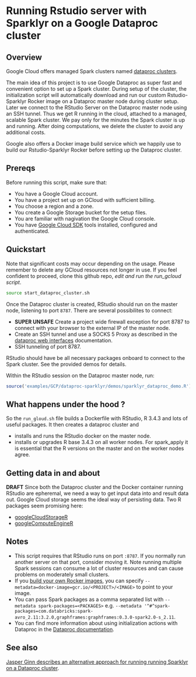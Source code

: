 # Running Rstudio server with Sparklyr on a Google Dataproc cluster

## Overview

Google Cloud offers managed Spark clusters named [dataproc clusters](https://cloud.google.com/dataproc/?hl=en).

The main idea of this project is to use Google Dataproc as super fast and convenient option to set up a Spark cluster.
During setup of the cluster, the initialization script will automatically download and run our custom
Rstudio-Sparklyr Rocker image on a Dataproc master node during cluster setup. Later we connect to the RStudio Server
on the Dataproc master node using an SSH tunnel. Thus we get R running in the cloud, attached to a managed,
scalable Spark cluster. We pay only for the minutes the Spark cluster is up and running. After doing computations,
we delete the cluster to avoid any additional costs.

Google also offers a Docker image build service which we happily use to build our Rstudio-Sparklyr Rocker
before setting up the Dataproc cluster.

## Prereqs

Before running this script, make sure that:

* You have a Google Cloud account.
* You have a project set up on GCloud with sufficient billing.
* You choose a region and a zone.
* You create a Google Storage bucket for the setup files.
* You are familiar with nagivation the Google Cloud console.
* You have [Google Cloud SDK](https://cloud.google.com/sdk/) tools installed, configured and authenticated.

## Quickstart

Note that significant costs may occur depending on the usage. Please remember to delete any GCloud resources not longer in use.
If you feel confident to proceed, clone this github repo, *edit and run the run_gcloud script*.

```bash
source start_dataproc_cluster.sh
```

Once the Dataproc cluster is created, RStudio should run on the master node, listening to port `8787`. There are several
possibilites to connect:

* **SUPER UNSAFE** Create a project wide firewall exception for port 8787  to connect with your browser to the external IP of the master node.
* Create an SSH tunnel and use a SOCKS 5 Proxy as described in the [dataproc web interfaces](https://cloud.google.com/dataproc/cluster-web-interfaces) documentation.
* SSH tunneling of port 8787.

RStudio should have be all necessary packages onboard to connect to the Spark cluster. See the provided demos for details.

Within the RStudio session on the Dataproc master node, run:
```R
source('examples/GCP/dataproc-sparklyr/demos/sparklyr_dataproc_demo.R')
```

## What happens under the hood ?

So the `run_gloud.sh` file builds a Dockerfile with RStudio, R 3.4.3 and lots of useful packages. It then
creates a dataproc cluster and

* installs and runs the RStudio docker on the master node.
* installs or upgrades R base 3.4.3 on all worker nodes. For spark_apply it is essential that the R versions
on the master and on the worker nodes agree.

## Getting data in and about

**DRAFT**
Since both the Dataproc cluster and the Docker container running RStudio are epheremal, we need a way to get input data
into and result data out. Google Cloud storage seems the ideal way of persisting data. Two R packages seem promising here:

* [googleCloudStorageR](https://github.com/cloudyr/googleCloudStorageR)
* [googleComputeEngineR](https://github.com/cloudyr/googleComputeEngineR)

## Notes

* This script requires that RStudio runs on port `:8787`. If you normally run another server on that port, consider moving it. Note running multiple Spark sessions can consume a lot of cluster resources and can cause problems on moderately small clusters.
* If you [build your own Rocker images](https://github.com/googledatalab/datalab/wiki/Development-Environment), you can specify `--metadata=docker-image=gcr.io/<PROJECT>/<IMAGE>` to point to your image.
* You can pass Spark packages as a comma separated list with `--metadata spark-packages=<PACKAGES>` e.g. `--metadata '^#^spark-packages=com.databricks:spark-avro_2.11:3.2.0,graphframes:graphframes:0.3.0-spark2.0-s_2.11`.
* You can find more information about using initialization actions with Dataproc in the [Dataproc documentation](https://cloud.google.com/dataproc/init-actions).

## See also

[Jasper Ginn describes an alternative approach for running running Sparklyr on a Dataproc cluster](https://www.jasperginn.nl/using-rstudio-and-sparklyr-with-a-google-dataproc-cluster/).
